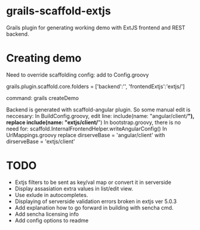 grails-scaffold-extjs
=====================
Grails plugin for generating working demo with ExtJS frontend and REST backend.

Creating demo
======
Need to override scaffolding config:
add to Config.groovy

grails.plugin.scaffold.core.folders = ['backend':'', 'frontendExtjs':'extjs/']

command: grails createDemo

Backend is generated with scaffold-angular plugin. So some manual edit is neccesary:
In BuildConfig.groovy, edit line: include(name: "angular/client/**"), replace  include(name: "extjs/client/**")
In bootstrap.groovy, there is no need for: scaffold.InternalFrontendHelper.writeAngularConfig()
In UrlMappings.groovy replace dirserveBase = 'angular/client' with dirserveBase = 'extjs/client' 

TODO
====
* Extjs filters to be sent as key/val map or convert it in serverside
* Display assasiation extra values in list/edit view.
* Use exlude in autocompletes.
* Displaying of serverside validation errors broken in extjs ver 5.0.3
* Add explanation how to go forward in building with sencha cmd.
* Add sencha licensing info
* Add config options to readme